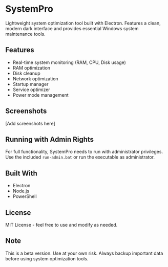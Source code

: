 # SystemPro

Lightweight system optimization tool built with Electron. Features a clean, modern dark interface and provides essential Windows system maintenance tools.

## Features
- Real-time system monitoring (RAM, CPU, Disk usage)
- RAM optimization
- Disk cleanup
- Network optimization
- Startup manager
- Service optimizer
- Power mode management

## Screenshots
[Add screenshots here]

## Running with Admin Rights
For full functionality, SystemPro needs to run with administrator privileges. Use the included `run-admin.bat` or run the executable as administrator.

## Built With
- Electron
- Node.js
- PowerShell

## License
MIT License - feel free to use and modify as needed.

## Note
This is a beta version. Use at your own risk. Always backup important data before using system optimization tools.
